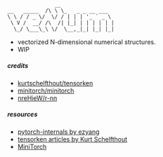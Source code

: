 ```console
               __
__   _____  /\ \ \_   _ _ __ ___
\ \ / / _ \/  \/ / | | | '_ ` _ \
 \ V /  __/ /\  /| |_| | | | | | |
  \_/ \___\_\ \/  \__,_|_| |_| |_|
```

- vectorized N-dimensional numerical structures.
- WIP

##### credits

- [kurtschelfthout/tensorken](https://github.com/kurtschelfthout/tensorken)
- [minitorch/minitorch](https://github.com/minitorch/minitorch)
- [nreHieW/r-nn](https://github.com/nreHieW/r-nn)

##### resources

- [pytorch-internals by ezyang](http://blog.ezyang.com/2019/05/pytorch-internals/)
- [tensorken articles by Kurt Schelfthout](https://github.com/kurtschelfthout/tensorken/tree/main?tab=readme-ov-file#getting-started)
- [MiniTorch](https://minitorch.github.io/)
